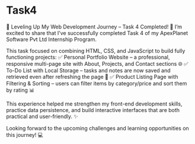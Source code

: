 # Task4
🚀 Leveling Up My Web Development Journey – Task 4 Completed! 🌟
I’m excited to share that I’ve successfully completed Task 4 of my ApexPlanet Software Pvt Ltd Internship Program.

This task focused on combining HTML, CSS, and JavaScript to build fully functioning projects:
✅ Personal Portfolio Website – a professional, responsive multi-page site with About, Projects, and Contact sections 🌐
✅ To-Do List with Local Storage – tasks and notes are now saved and retrieved even after refreshing the page 📝
✅ Product Listing Page with Filtering & Sorting – users can filter items by category/price and sort them by rating 📊

This experience helped me strengthen my front-end development skills, practice data persistence, and build interactive interfaces that are both practical and user-friendly. ✨

Looking forward to the upcoming challenges and learning opportunities on this journey! 💻
